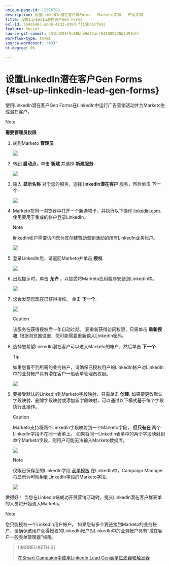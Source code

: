 ```yaml
---
unique-page-id: 12976798
description: 设置LinkedIn潜在客户群Forms - Marketo文档 — 产品文档
title: 设置LinkedIn潜在客户Gen Forms
exl-id: 554a546c-adeb-4132-830d-ff15ba5cf9a1
feature: Social
source-git-commit: 431bd258f9a68bbb9df7acf043085578d3d91b1f
workflow-type: tm+mt
source-wordcount: '433'
ht-degree: 0%

---
```


# 设置LinkedIn潜在客户Gen Forms {#set-up-linkedin-lead-gen-forms}

使用LinkedIn潜在客户Gen Forms在LinkedIn中运行广告营销活动并为Marketo生成潜在客户。

>[!NOTE]
>
>**需要管理员权限**

1. 转到Marketo **管理员**.

   ![](assets/image2016-11-29-10-3a50-3a29.png)

1. 转到 **启动点**，单击 **新建** 并选择 **新建服务**.

   ![](assets/image2016-11-29-10-3a51-3a11.png)

1. 输入 **显示名称** 对于您的服务，选择 **linkedIn潜在客户** 服务，然后单击 **下一个**.

   ![](assets/linkedin-lead-gen.png)

1. Marketo在同一浏览器中打开一个新选项卡，并执行以下操作 [linkedin.com](https://www.linkedin.com). 使用要用于集成的帐户登录LinkedIn。

   >[!NOTE]
   >
   >linkedIn帐户需要访问您为其创建赞助营销活动的所有LinkedIn业务帐户。

   ![](assets/linkedin-login.png)

1. 登录LinkedIn后，请返回Marketo并单击 **授权**.

   ![](assets/linkedin-lead-gen-authorize.png)

1. 出现提示时，单击 **允许** ，以接受将Marketo应用程序安装到LinkedIn中。

   ![](assets/linkedin-marketo-allow.png)

1. 您会发现您现在已获得授权。 单击 **下一个**.

   ![](assets/image2017-9-28-7-3a55-3a14.png)

   >[!CAUTION]
   >
   >该服务在获得授权后一年自动过期。 要重新获得访问权限，只需单击 **重新授权**. 根据浏览器设置，您可能需要重新输入LinkedIn密码。

1. 选择您希望LinkedIn潜在客户可以进入Marketo的帐户，然后单击 **下一个**.

   >[!TIP]
   >
   >如果您看不到所需的业务帐户，请确保已授权用户的LinkedIn帐户对LinkedIn中的业务帐户具有潜在客户一般表单管理员权限。

   ![](assets/linkedin-pages-to-capture.png)

1. 要接受默认的LinkedIn到Marketo字段映射，只需单击 **创建**. 如果要更改默认字段映射、删除字段映射或添加新字段映射，可以通过以下模式基于每个字段执行此操作。

   >[!CAUTION]
   >
   >Marketo支持将两个LinkedIn字段映射到一个Marketo字段， **但只有在** 两个LinkedIn字段不在同一表单上。 如果将同一LinkedIn表单中的两个字段映射到单个Marketo字段，则用户可能无法输入Marketo数据库。

   ![](assets/linkedin-lead-gen-mapping.png)

   >[!NOTE]
   >
   >仅限已保存至的LinkedIn字段 [表单模板](https://www.linkedin.com/help/lms/answer/79634) 在LinkedIn中，Campaign Manager将显示为可映射到LinkedIn字段的Marketo字段。

   ![](assets/linkedin-installed-services.png)

做得好！ 当您在LinkedIn端成功开展营销活动时，提交LinkedIn潜在客户群表单的人员将开始流入Marketo。

>[!NOTE]
>
>您只能授权一个LinkedIn用户帐户。 如果您有多个要链接到Marketo的业务帐户，请确保该用户获得授权的LinkedIn帐户对LinkedIn中的业务帐户具有“潜在客户一般表单管理器”权限。

>[!MORELIKETHIS]
>
>[在Smart Campaign中使用LinkedIn Lead Gen表单过滤器和触发器](/help/marketo/product-docs/demand-generation/social/social-functions/use-linkedin-lead-gen-form-filters-and-triggers-in-a-smart-campaign.md)

